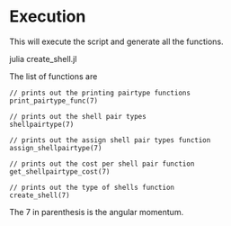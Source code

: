 # Execution 

This will execute the script and generate all the functions.

julia create_shell.jl

The list of functions are

```
// prints out the printing pairtype functions 
print_pairtype_func(7)

// prints out the shell pair types
shellpairtype(7)

// prints out the assign shell pair types function
assign_shellpairtype(7)

// prints out the cost per shell pair function
get_shellpairtype_cost(7)

// prints out the type of shells function
create_shell(7)
```

The 7 in parenthesis is the angular momentum.


